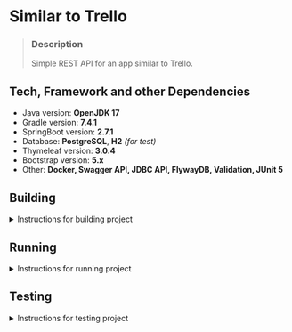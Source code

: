 # Similar to Trello

> ### Description
>Simple REST API for an app similar to Trello.
>

## Tech, Framework and other Dependencies

* Java version: **OpenJDK 17**
* Gradle version: **7.4.1**
* SpringBoot version: **2.7.1**
* Database: **PostgreSQL**, **H2** *(for test)*
* Thymeleaf version: **3.0.4**
* Bootstrap version: **5.x**
* Other: **Docker, Swagger API, JDBC API, FlywayDB, Validation, JUnit 5**

## Building

<details>
<summary>Instructions for building project</summary>

1. Clone this repository.
2. Building project.

**Gradle:**
```shell
./gradlew :build
```
3. Check that the **[similar-Trello]-0.0.1-SNAPSHOT.jar** has been created.
4. **Database Server** is required to run an application **without Docker**.
5. Edit **application.yml** for connect to you **Database**.
```
  datasource:
    url: jdbc:postgresql://localhost:5432/similar-trello
    username: postgres
    password: root
    driver-class-name: org.postgresql.Driver
```

</details>

## Running

<details>
<summary>Instructions for running project</summary>

for **Gradle:**
```shell
./gradlew :bootRun
```

for **Java:** 
```shell
 java -jar similartrello-0.0.1-SNAPSHOT.jar
```
for **Docker:**

```
docker-compose -f docker-compose.yml up -d --build app
```
</details>

## Testing

<details>
<summary>Instructions for testing project</summary>

```shell
./gradlew :test
```

</details>
